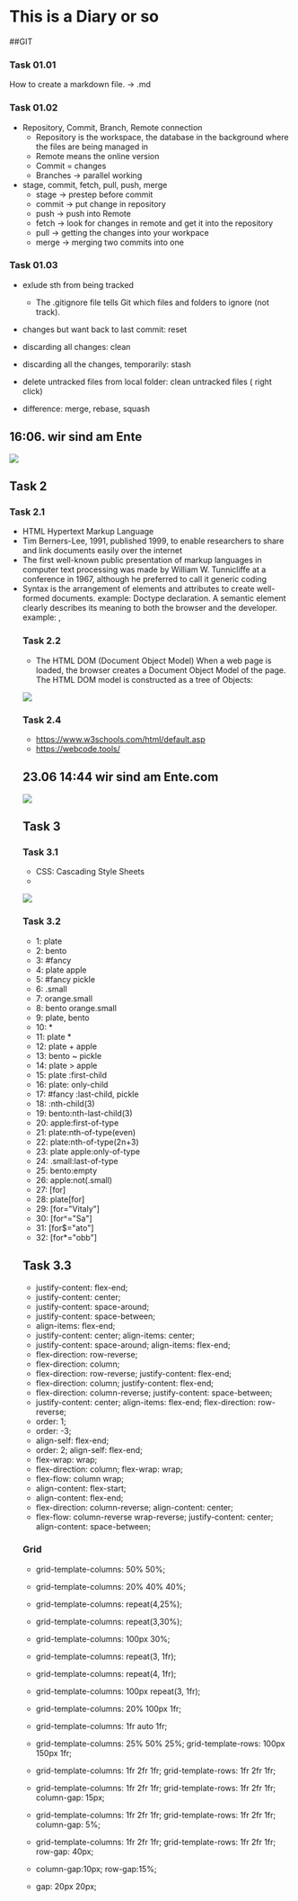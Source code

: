 # This is a Diary or so

##GIT

### Task 01.01
How to create a markdown file. -> .md


### Task 01.02
* Repository, Commit, Branch, Remote connection
  * Repository is the workspace, the database in the background where the files are being managed in
  * Remote means the online version
  * Commit = changes
  * Branches -> parallel working
* stage, commit, fetch, pull, push, merge
  * stage -> prestep before commit
  * commit -> put change in repository
  * push -> push into Remote
  * fetch -> look for changes in remote and get it into the repository
  * pull -> getting the changes into your workpace
  * merge -> merging two commits into one
 
### Task 01.03
* exlude sth from being tracked
    * The .gitignore file tells Git which files and folders to ignore (not track).
 
* changes but want back to last commit: reset
* discarding all changes: clean
* discarding all the changes, temporarily: stash
  
* delete untracked files from local folder: clean untracked files ( right click)
* difference: merge, rebase, squash

## 16:06. wir sind am Ente
![](../Hello/ente.jpg)






## Task 2

### Task 2.1
* HTML Hypertext Markup Language
* Tim Berners-Lee, 1991, published 1999, to enable researchers to share and link documents easily over the internet
* The first well-known public presentation of markup languages in computer text processing was made by William W. Tunnicliffe at a conference in 1967, although he preferred to call it generic coding
* Syntax is the arrangement of elements and attributes to create well-formed documents. example: Doctype declaration. 
  A semantic element clearly describes its meaning to both the browser and the developer. example: <img>, <table>

### Task 2.2 
* The HTML DOM (Document Object Model) When a web page is loaded, the browser creates a Document Object Model of the page. The HTML DOM model is constructed as a tree of Objects:

![](../Hello/DOM.gif)

### Task 2.4
* https://www.w3schools.com/html/default.asp
* https://webcode.tools/


## 23.06 14:44 wir sind am Ente.com
![](../Hello/ente.jpg)

## Task 3

### Task 3.1

* CSS: Cascading Style Sheets
* 

![](../task3.1.png)

### Task 3.2



* 1: plate
* 2: bento
* 3: #fancy
* 4: plate apple
* 5: #fancy pickle
* 6: .small
* 7: orange.small
* 8: bento orange.small
* 9: plate, bento
* 10: *
* 11: plate *
* 12: plate + apple
* 13: bento ~ pickle
* 14: plate > apple
* 15: plate :first-child
* 16: plate: only-child
* 17: #fancy :last-child, pickle
* 18: :nth-child(3)
* 19: bento:nth-last-child(3)
* 20: apple:first-of-type
* 21: plate:nth-of-type(even)
* 22: plate:nth-of-type(2n+3)
* 23: plate apple:only-of-type
* 24: .small:last-of-type
* 25: bento:empty
* 26: apple:not(.small)
* 27: \[for\]
* 28: plate\[for\]
* 29: \[for="Vitaly"\]
* 30: \[for^="Sa"\]
* 31: \[for$="ato"\]
* 32: \[for*="obb"\]

## Task 3.3

* justify-content: flex-end;
* justify-content: center;
* justify-content: space-around;
* justify-content: space-between;
* align-items: flex-end;
* justify-content: center; align-items: center;
* justify-content: space-around; align-items: flex-end;
* flex-direction: row-reverse;
* flex-direction: column;
* flex-direction: row-reverse; justify-content: flex-end;
* flex-direction: column; justify-content: flex-end;
* flex-direction: column-reverse; justify-content: space-between;
* justify-content: center; align-items: flex-end; flex-direction: row-reverse;
* order: 1;
* order: -3;
* align-self: flex-end;
* order: 2; align-self: flex-end;
* flex-wrap: wrap;
* flex-direction: column; flex-wrap: wrap;
* flex-flow: column wrap;
* align-content: flex-start;
* align-content: flex-end;
* flex-direction: column-reverse; align-content: center;
* flex-flow: column-reverse wrap-reverse; justify-content: center; align-content: space-between;

### Grid

* grid-template-columns: 50% 50%;
* grid-template-columns: 20% 40% 40%;
* grid-template-columns: repeat(4,25%);
* grid-template-columns: repeat(3,30%);
* grid-template-columns: 100px 30%;
* grid-template-columns: repeat(3, 1fr);
* grid-template-columns: repeat(4, 1fr);
* grid-template-columns: 100px repeat(3, 1fr);
* grid-template-columns: 20% 100px 1fr;
* grid-template-columns: 1fr auto 1fr;
  
* grid-template-columns: 25% 50% 25%; grid-template-rows: 100px 150px 1fr;
  
* grid-template-columns: 1fr 2fr 1fr; grid-template-rows: 1fr 2fr 1fr;
  
* grid-template-columns: 1fr 2fr 1fr; grid-template-rows: 1fr 2fr 1fr; column-gap: 15px;

* grid-template-columns: 1fr 2fr 1fr; grid-template-rows: 1fr 2fr 1fr; column-gap: 5%;

* grid-template-columns: 1fr 2fr 1fr; grid-template-rows: 1fr 2fr 1fr; row-gap: 40px;

* column-gap:10px; row-gap:15%;

* gap: 20px 20px;
  
